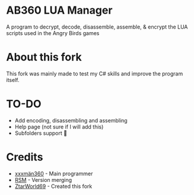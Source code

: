 # AB360 LUA Manager
A program to decrypt, decode, disassemble, assemble,  & encrypt the LUA scripts used in the Angry Birds games

# About this fork
This fork was mainly made to test my C# skills and improve the program itself.

# TO-DO
* Add encoding, disassembling and assembling
* Help page (not sure if I will add this)
* Subfolders support 🤑

# Credits
* [xxxmän360](https://github.com/xxxman360) - Main programmer
* [RSM](https://github.com/giroletm) - Version merging
* [ZtarWorld69](https://github.com/ZtarWorld69) - Created this fork

